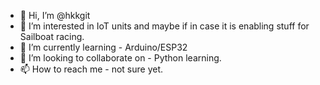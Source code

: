 - 👋 Hi, I’m @hkkgit
- 👀 I’m interested in IoT units and maybe if in case it is enabling stuff for Sailboat racing.
- 🌱 I’m currently learning  - Arduino/ESP32
- 💞️ I’m looking to collaborate on - Python learning.
- 📫 How to reach me - not sure yet.

<!---
hkkgit/hkkgit is a ✨ special ✨ repository because its `README.md` (this file) appears on your GitHub profile.
You can click the Preview link to take a look at your changes.
--->
